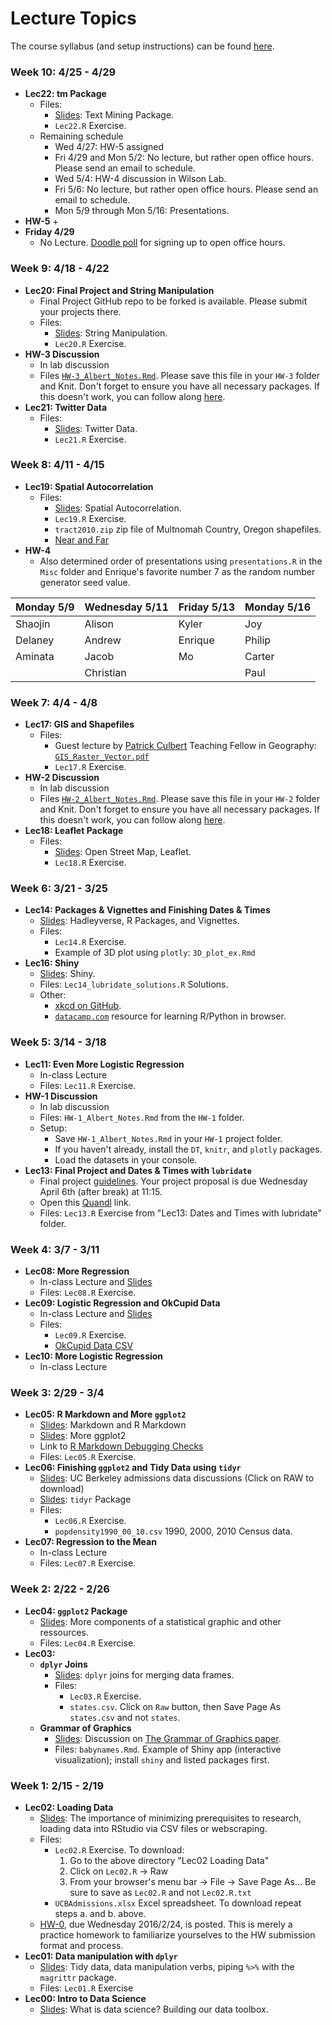 # Lecture Topics

The course syllabus (and setup instructions) can be found
[here](http://rudeboybert.github.io/pages/teaching/courses/MATH216/2016-02.html).


### Week 10: 4/25 - 4/29

* **Lec22: tm Package**
    + Files:
        + <a href="http://rpubs.com/rudeboybert/MATH216_Lec22" target="_blank">Slides</a>: Text Mining Package.
        + `Lec22.R` Exercise.
    + Remaining schedule
        + Wed 4/27: HW-5 assigned
        + Fri 4/29 and Mon 5/2: No lecture, but rather open office hours. Please send an email to schedule.
        + Wed 5/4: HW-4 discussion in Wilson Lab.
        + Fri 5/6: No lecture, but rather open office hours. Please send an email to schedule.
        + Mon 5/9 through Mon 5/16: Presentations.
* **HW-5**
    +
* **Friday 4/29**
    + No Lecture. [Doodle poll](http://doodle.com/poll/iatnxghit7ut7e5p) for signing up to open office hours.






### Week 9: 4/18 - 4/22

* **Lec20: Final Project and String Manipulation**
    + Final Project GitHub repo to be forked is available. Please submit your
    projects there.
    + Files:
        + <a href="http://rpubs.com/rudeboybert/MATH216_Lec20" target="_blank">Slides</a>: String Manipulation.
        + `Lec20.R` Exercise.
* **HW-3 Discussion**
    + In lab discussion
    + Files 
    [`HW-3_Albert_Notes.Rmd`](https://raw.githubusercontent.com/Middlebury-Data-Science/HW-3/master/HW-3_Albert_Notes.Rmd).
    Please save this file in your `HW-3` folder and Knit. Don't forget to ensure
    you have all necessary packages. If this doesn't work, you can follow along
    [here](http://rpubs.com/rudeboybert/MATH216_HW3_Discussion).
* **Lec21: Twitter Data**
    + Files:
        + <a href="http://rpubs.com/rudeboybert/MATH216_Lec21" target="_blank">Slides</a>: Twitter Data.
        + `Lec21.R` Exercise.





### Week 8: 4/11 - 4/15

* **Lec19: Spatial Autocorrelation**
    + Files:
        + <a href="http://rpubs.com/rudeboybert/MATH216_Lec19" target="_blank">Slides</a>: Spatial Autocorrelation.
        + `Lec19.R` Exercise.
        + `tract2010.zip` zip file of Multnomah Country, Oregon shapefiles. 
        + <a href="https://www.youtube.com/watch?v=iZhEcRrMA-M" target="_blank">Near and Far</a>
* **HW-4**
    + Also determined order of presentations using `presentations.R` in the `Misc` folder and Enrique's favorite number 7 as the random number generator seed value.

|Monday 5/9 |Wednesday 5/11 |Friday 5/13 |Monday 5/16 |
|:----------|:--------------|:-----------|:-----------|
|Shaojin    |Alison         |Kyler       |Joy         |
|Delaney    |Andrew         |Enrique     |Philip      |
|Aminata    |Jacob          |Mo          |Carter      |
|           |Christian      |            |Paul        |







### Week 7: 4/4 - 4/8

* **Lec17: GIS and Shapefiles**
    + Files:
        + Guest lecture by [Patrick
        Culbert](http://www.middlebury.edu/academics/geog/faculty/node/495656)
        Teaching Fellow in Geography:
        [`GIS_Raster_Vector.pdf`](https://github.com/Middlebury-Data-Science/Topics/raw/master/Lec17%20Shapefiles/GIS_Raster_Vector.pdf)
        + `Lec17.R` Exercise.
* **HW-2 Discussion**
    + In lab discussion
    + Files 
    [`HW-2_Albert_Notes.Rmd`](https://raw.githubusercontent.com/Middlebury-Data-Science/HW-2/master/HW-2_Albert_Notes.Rmd).
    Please save this file in your `HW-2` folder and Knit. Don't forget to ensure
    you have all necessary packages. If this doesn't work, you can follow along
    [here](http://rpubs.com/rudeboybert/MATH216_HW2_Discussion).
* **Lec18: Leaflet Package**
    + Files:
        + <a href="http://rpubs.com/rudeboybert/MATH216_Lec18" target="_blank">Slides</a>: Open Street Map, Leaflet.
        + `Lec18.R` Exercise.





### Week 6: 3/21 - 3/25

* **Lec14: Packages & Vignettes and Finishing Dates & Times**
    + <a href="http://rpubs.com/rudeboybert/MATH216_Lec14" target="_blank">Slides</a>: Hadleyverse, R Packages, and Vignettes.
    + Files:
        + `Lec14.R` Exercise.
        + Example of 3D plot using `plotly`: `3D_plot_ex.Rmd`
* **Lec16: Shiny**
    + <a href="http://rpubs.com/rudeboybert/MATH216_Lec16" target="_blank">Slides</a>: Shiny.
    + Files: `Lec14_lubridate_solutions.R` Solutions.
    + Other:
        + [xkcd on GitHub](http://explainxkcd.com/wiki/index.php/1597:_Git).
        + [`datacamp.com`](http://www.datacamp.com) resource for learning R/Python in browser.




### Week 5: 3/14 - 3/18

* **Lec11: Even More Logistic Regression**
    + In-class Lecture
    + Files: `Lec11.R` Exercise.
* **HW-1 Discussion**
    + In lab discussion
    + Files: `HW-1_Albert_Notes.Rmd` from the `HW-1` folder. 
    + Setup:
        + Save `HW-1_Albert_Notes.Rmd` in your `HW-1` project folder.
        + If you haven't already, install the `DT`, `knitr`, and `plotly` packages.
        + Load the datasets in your console.
* **Lec13: Final Project and Dates & Times with `lubridate`**
    + Final project [guidelines](http://htmlpreview.github.io/?https://raw.githubusercontent.com/Middlebury-Data-Science/Topics/master/Lec13%20Project/project.html). Your project proposal is due Wednesday April 6th (after break) at 11:15.
    + Open this [Quandl](https://www.quandl.com/data/BAVERAGE/USD-USD-BITCOIN-Weighted-Price) link.
    + Files: `Lec13.R` Exercise from "Lec13: Dates and Times with lubridate" folder.




### Week 4: 3/7 - 3/11

* **Lec08: More Regression**
    + In-class Lecture and <a href="http://htmlpreview.github.io/?https://raw.githubusercontent.com/Middlebury-Data-Science/Topics/master/Lec08%20More%20Regression/Orders_of_Magnitude.html#1" target="_blank">Slides</a>
    + Files: `Lec08.R` Exercise.
* **Lec09: Logistic Regression and OkCupid Data**
    + In-class Lecture and <a href="http://rpubs.com/rudeboybert/MATH216_Lec09" target="_blank">Slides</a>
    + Files:
        + `Lec09.R` Exercise.
        + [OkCupid Data CSV](https://github.com/rudeboybert/JSE_OkCupid/raw/master/profiles.csv.zip)
* **Lec10: More Logistic Regression**
    + In-class Lecture







### Week 3: 2/29 - 3/4

* **Lec05: R Markdown and More `ggplot2`**
    + <a href="http://rpubs.com/rudeboybert/MATH216_Lec05b" target="_blank">Slides</a>: Markdown and R Markdown
    + <a href="http://rpubs.com/rudeboybert/MATH216_Lec05" target="_blank">Slides</a>: More ggplot2
    + Link to [R Markdown Debugging Checks](https://docs.google.com/document/d/1P7IyZ4On9OlrCOhygFxjC7XhQqyw8OludwChz-uFd_o/edit?usp=sharing)
    + Files: `Lec05.R` Exercise.
* **Lec06: Finishing `ggplot2` and Tidy Data using `tidyr`**
    + <a href="https://github.com/Middlebury-Data-Science/Topics/blob/master/Lec06%20Tidy%20Data%20with%20tidyr/UCB.pdf" target="_blank">Slides</a>: UC Berkeley admissions data discussions (Click on RAW to download)
    + <a href="https://github.com/Middlebury-Data-Science/Topics/blob/master/Lec06%20Tidy%20Data%20with%20tidyr/DataWranglingWithR.pdf" target="_blank">Slides</a>: `tidyr` Package
    + Files:
        + `Lec06.R` Exercise.
        + `popdensity1990_00_10.csv` 1990, 2000, 2010 Census data.
* **Lec07: Regression to the Mean**
    + In-class Lecture
    + Files: `Lec07.R` Exercise.







### Week 2: 2/22 - 2/26

* **Lec04: `ggplot2` Package**
    + <a href="http://rpubs.com/rudeboybert/MATH216_Lec04" target="_blank">Slides</a>: More components of a statistical graphic and other ressources.
    + Files: `Lec04.R` Exercise.
* **Lec03:**
    + **`dplyr` Joins**
        + <a href="http://rpubs.com/rudeboybert/MATH216_Lec03a" target="_blank">Slides</a>: `dplyr` joins for merging data frames.
        + Files:
            * `Lec03.R` Exercise.
            * `states.csv`. Click on `Raw` button, then Save Page As `states.csv` and not `states`.
    + **Grammar of Graphics**
        + <a href="http://rpubs.com/rudeboybert/MATH216_Lec03b" target="_blank">Slides</a>: Discussion on [The Grammar of Graphics paper](http://byrneslab.net/classes/biol607/readings/wickham_layered-grammar.pdf).
        + Files: `babynames.Rmd`. Example of Shiny app (interactive visualization); install `shiny` and listed packages first.
      


            


            
### Week 1: 2/15 - 2/19

* **Lec02: Loading Data**
    + <a href="http://rpubs.com/rudeboybert/MATH216_Lec02" target="_blank">Slides</a>: The importance of minimizing prerequisites to research, loading data into RStudio via CSV files or webscraping.
    + Files:
        * `Lec02.R` Exercise. To download:
            1. Go to the above directory "Lec02 Loading Data"
            1. Click on `Lec02.R` -> Raw
            1. From your browser's menu bar -> File -> Save Page As... Be sure to save as `Lec02.R` and not `Lec02.R.txt`
        * `UCBAdmissions.xlsx` Excel spreadsheet. To download repeat steps a. and b. above.
    + <a href="https://github.com/Middlebury-Data-Science/HW-0" target="_blank">HW-0</a>, due Wednesday 2016/2/24, is posted. This is merely a practice homework to familiarize yourselves to the HW submission format and process.
* **Lec01: Data manipulation with `dplyr`**
    + <a href="http://rpubs.com/rudeboybert/MATH216_Lec01" target="_blank">Slides</a>: Tidy data, data manipulation verbs, piping `%>%` with the `magrittr` package.
    + Files: `Lec01.R` Exercise
* **Lec00: Intro to Data Science**
    + <a href="http://rpubs.com/rudeboybert/MATH216_Lec00" target="_blank">Slides</a>: What is data science? Building our data toolbox.
    
    
    